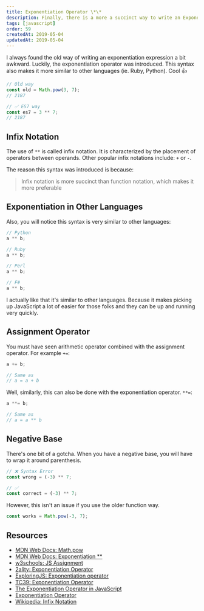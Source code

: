 ```yaml
---
title: Exponentiation Operator \*\*
description: Finally, there is a more a succinct way to write an Exponentiation Expression using the new ES7 ** notation in JavaScript.
tags: [javascript]
order: 59
createdAt: 2019-05-04
updatedAt: 2019-05-04
---
```


I always found the old way of writing an exponentiation expression a bit awkward. Luckily, the exponentiation operator was introduced. This syntax also makes it more similar to other languages (ie. Ruby, Python). Cool 👍

```javascript
// Old way
const old = Math.pow(3, 7);
// 2187

// ✅ ES7 way
const es7 = 3 ** 7;
// 2187
```

<markdown-toc></markdown-toc>

## Infix Notation

The use of `**` is called infix notation. It is characterized by the placement of operators between operands. Other popular infix notations include: `+` or `-`.

The reason this syntax was introduced is because:

> Infix notation is more succinct than function notation, which makes it more preferable

## Exponentiation in Other Languages

Also, you will notice this syntax is very similar to other languages:

```javascript
// Python
a ** b;

// Ruby
a ** b;

// Perl
a ** b;

// F#
a ** b;
```

I actually like that it's similar to other languages. Because it makes picking up JavaScript a lot of easier for those folks and they can be up and running very quickly.

## Assignment Operator

You must have seen arithmetic operator combined with the assignment operator. For example `+=`:

```javascript
a += b;

// Same as
// a = a + b
```

Well, similarly, this can also be done with the exponentiation operator. `**=`:

```javascript
a **= b;

// Same as
// a = a ** b
```

## Negative Base

There's one bit of a gotcha. When you have a negative base, you will have to wrap it around parenthesis.

```javascript
// ❌ Syntax Error
const wrong = (-3) ** 7;

// ✅
const correct = (-3) ** 7;
```

However, this isn't an issue if you use the older function way.

```javascript
const works = Math.pow(-3, 7);
```

## Resources

- [MDN Web Docs: Math.pow](https://developer.mozilla.org/en-US/docs/Web/JavaScript/Reference/Global_Objects/Math/pow)
- [MDN Web Docs: Exponentiation \*\*](<https://developer.mozilla.org/en-US/docs/Web/JavaScript/Reference/Operators/Arithmetic_Operators#Exponentiation_(**)>)
- [w3schools: JS Assignment](https://www.w3schools.com/js/js_assignment.asp)
- [2ality: Exponentiation Operator](http://2ality.com/2016/02/exponentiation-operator.html)
- [ExploringJS: Exponentiation operator](http://exploringjs.com/es2016-es2017/ch_exponentiation-operator.html)
- [TC39: Exponentiation Operator](https://github.com/tc39/proposal-exponentiation-operator)
- [The Exponentiation Operator in JavaScript](https://mariusschulz.com/blog/the-exponentiation-operator-in-javascript)
- [Exponentiation Operator](https://medium.com/@tournetorres/es6-every-day-es2016s-exponentiation-operator-eab53dec0d8a)
- [Wikipedia: Infix Notation](https://en.wikipedia.org/wiki/Infix_notation)

